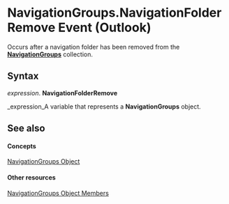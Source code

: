 
# NavigationGroups.NavigationFolderRemove Event (Outlook)

Occurs after a navigation folder has been removed from the  **[NavigationGroups](07206203-36a9-7467-3a89-24fa2a7c2b1f.md)** collection.


## Syntax

 _expression_. **NavigationFolderRemove**

 _expression_A variable that represents a  **NavigationGroups** object.


## See also


#### Concepts


 [NavigationGroups Object](07206203-36a9-7467-3a89-24fa2a7c2b1f.md)
#### Other resources


 [NavigationGroups Object Members](c87e7f44-7dc3-ac9d-c0b8-a5c0b60688d3.md)
